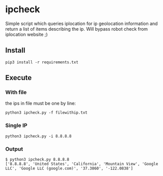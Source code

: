 # ipcheck
Simple script which queries iplocation for ip geolocation information and return a list of items describing the ip. Will bypass robot check from iplocation website ;)

## Install
```
pip3 install -r requirements.txt
```
## Execute 

### With file

the ips in file must be one by line:

```
python3 ipcheck.py -f filewithip.txt
```

### Single IP

```
python3 ipcheck.py -i 8.8.8.8
```

### Output 

```
$ python3 ipcheck.py 8.8.8.8
['8.8.8.8', 'United States', 'California', 'Mountain View', 'Google LLC', 'Google LLC (google.com)', '37.3860', '-122.0838']
```
